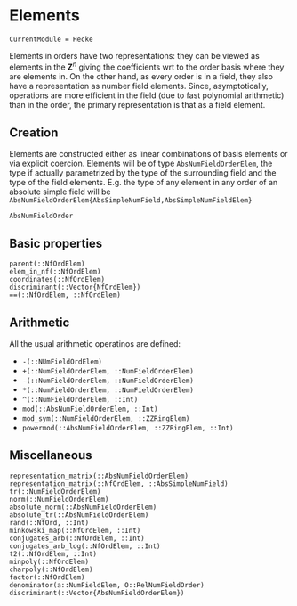 # Elements
```@meta
CurrentModule = Hecke
```


Elements in orders have two representations: they can be viewed as
elements in the $\mathbf Z^n$ giving the coefficients wrt to the order basis
where they are elements in. On the other hand, as every order is
in a field, they also have a representation as number field elements.
Since, asymptotically, operations are more efficient in the
field (due to fast polynomial arithmetic) than in the order, the primary
representation is that as a field element.

## Creation

Elements are constructed either as linear combinations of basis elements
or via explicit coercion. Elements will be of type `AbsNumFieldOrderElem`,
the type if actually parametrized by the type of the surrounding field and
the type of the field elements. E.g. the type of any element in any
order of an absolute simple field will be
`AbsNumFieldOrderElem{AbsSimpleNumField,AbsSimpleNumFieldElem}`


```@docs
AbsNumFieldOrder
```

## Basic properties

```@docs
parent(::NfOrdElem)
elem_in_nf(::NfOrdElem)
coordinates(::NfOrdElem)
discriminant(::Vector{NfOrdElem})
==(::NfOrdElem, ::NfOrdElem)
```

## Arithmetic

All the usual arithmetic operatinos are defined:

- `-(::NUmFieldOrdElem)`
- `+(::NumFieldOrderElem, ::NumFieldOrderElem)`
- `-(::NumFieldOrderElem, ::NumFieldOrderElem)`
- `*(::NumFieldOrderElem, ::NumFieldOrderElem)`
- `^(::NumFieldOrderElem, ::Int)`
- `mod(::AbsNumFieldOrderElem, ::Int)`
- `mod_sym(::NumFieldOrderElem, ::ZZRingElem)`
- `powermod(::AbsNumFieldOrderElem, ::ZZRingElem, ::Int)`

## Miscellaneous

```@docs
representation_matrix(::AbsNumFieldOrderElem)
representation_matrix(::NfOrdElem, ::AbsSimpleNumField)
tr(::NumFieldOrderElem)
norm(::NumFieldOrderElem)
absolute_norm(::AbsNumFieldOrderElem)
absolute_tr(::AbsNumFieldOrderElem)
rand(::NfOrd, ::Int)
minkowski_map(::NfOrdElem, ::Int)
conjugates_arb(::NfOrdElem, ::Int)
conjugates_arb_log(::NfOrdElem, ::Int)
t2(::NfOrdElem, ::Int)
minpoly(::NfOrdElem)
charpoly(::NfOrdElem)
factor(::NfOrdElem)
denominator(a::NumFieldElem, O::RelNumFieldOrder)
discriminant(::Vector{AbsNumFieldOrderElem})
```

